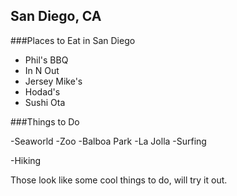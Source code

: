 ## San Diego, CA

###Places to Eat in San Diego

- Phil's BBQ
- In N Out
- Jersey Mike's
- Hodad's
- Sushi Ota

###Things to Do

-Seaworld
-Zoo
-Balboa Park
-La Jolla
-Surfing

-Hiking 


Those look like some cool things to do, will try it out.

